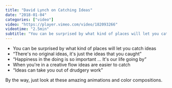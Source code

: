 ```yaml
---
title: "David Lynch on Catching Ideas"
date: "2018-01-04"
categories: ["video"]
video: "https://player.vimeo.com/video/182093266"
videotime: "2.5min"
subtitle: "You can be surprised by what kind of places will let you catch ideas"
---
```


- You can be surprised by what kind of places will let you catch ideas
- “There's no original ideas, it's just the ideas that you caught”
- “Happiness in the doing is so important ... It's our life going by”
- When you're in a creative flow ideas are easier to catch
- “Ideas can take you out of drudgery work”

By the way, just look at these amazing animations and color compositions.

<!--more-->
